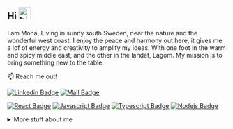 ## Hi <img src="https://user-images.githubusercontent.com/1303154/88677602-1635ba80-d120-11ea-84d8-d263ba5fc3c0.gif" width="28px" height="28px" alt="hi">

I am Moha,
Living in sunny south Sweden, near the nature and the wonderful west coast. I enjoy the peace and harmony out here, it gives me a lof of energy and creativity to amplify my ideas. With one foot in the warm and spicy middle east, and the other in the landet, Lagom. My mission is to bring something new to the table.

:mailbox: Reach me out!

[![Linkedin Badge](https://img.shields.io/badge/-Moha-0e76a8?style=flat&labelColor=0e76a8&logo=linkedin&logoColor=white)](https://www.linkedin.com/in/mohammad-awad-03b619201/) [![Mail Badge](https://img.shields.io/badge/-@moha.3wad-e84393?style=flat&labelColor=e84393&logo=instagram&logoColor=white)](https://www.instagram.com/moha.3wad/)


[![React Badge](https://img.shields.io/badge/-React-61DBFB?style=for-the-badge&labelColor=black&logo=react&logoColor=61DBFB)](#) [![Javascript Badge](https://img.shields.io/badge/-Javascript-F0DB4F?style=for-the-badge&labelColor=black&logo=javascript&logoColor=F0DB4F)](#) [![Typescript Badge](https://img.shields.io/badge/-Typescript-007acc?style=for-the-badge&labelColor=black&logo=typescript&logoColor=007acc)](#) [![Nodejs Badge](https://img.shields.io/badge/-Nodejs-3C873A?style=for-the-badge&labelColor=black&logo=node.js&logoColor=3C873A)](#) 


<details>
<summary>
  More stuff about me
</summary>

<br >

- 📫 How to reach me: mohammad.awad0110@gmail.com.


</details>



